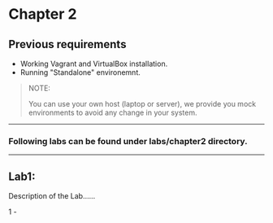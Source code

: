 # Chapter 2

## Previous requirements
- Working Vagrant and VirtualBox installation.
- Running "Standalone" environemnt.

>NOTE:
>
>You can use your own host (laptop or server), we provide you mock environments to avoid any change in your system. 

---

### Following labs can be found under labs/chapter2 directory.


---
## __Lab1__: 

Description of the Lab......

1 - 